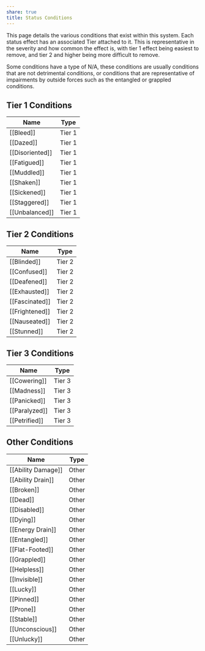 ```yaml
---
share: true
title: Status Conditions
---
```

This page details the various conditions that exist within this system. Each status effect has an associated Tier attached to it. This is representative in the severity and how common the effect is, with tier 1 effect being easiest to remove, and tier 2 and higher being more difficult to remove.

Some conditions have a type of N/A, these conditions are usually conditions that are not detrimental conditions, or conditions that are representative of impairments by outside forces such as the entangled or grappled conditions.
## Tier 1 Conditions
| Name            | Type   |
| --------------- | ------ |
| [[Bleed]]       | Tier 1 |
| [[Dazed]]       | Tier 1 |
| [[Disoriented]] | Tier 1 |
| [[Fatigued]]    | Tier 1 |
| [[Muddled]]     | Tier 1 |
| [[Shaken]]      | Tier 1 |
| [[Sickened]]    | Tier 1 |
| [[Staggered]]   | Tier 1 |
| [[Unbalanced]]  | Tier 1 |


## Tier 2 Conditions
| Name           | Type   |
| -------------- | ------ |
| [[Blinded]]    | Tier 2 |
| [[Confused]]   | Tier 2 |
| [[Deafened]]   | Tier 2 |
| [[Exhausted]]  | Tier 2 |
| [[Fascinated]] | Tier 2 |
| [[Frightened]] | Tier 2 |
| [[Nauseated]]  | Tier 2 |
| [[Stunned]]    | Tier 2 |


## Tier 3 Conditions
| Name          | Type   |
| ------------- | ------ |
| [[Cowering]]  | Tier 3 |
| [[Madness]]   | Tier 3 |
| [[Panicked]]  | Tier 3 |
| [[Paralyzed]] | Tier 3 |
| [[Petrified]] | Tier 3 |


## Other Conditions
| Name               | Type  |
| ------------------ | ----- |
| [[Ability Damage]] | Other |
| [[Ability Drain]]  | Other |
| [[Broken]]         | Other |
| [[Dead]]           | Other |
| [[Disabled]]       | Other |
| [[Dying]]          | Other |
| [[Energy Drain]]   | Other |
| [[Entangled]]      | Other |
| [[Flat-Footed]]    | Other |
| [[Grappled]]       | Other |
| [[Helpless]]       | Other |
| [[Invisible]]      | Other |
| [[Lucky]]          | Other |
| [[Pinned]]         | Other |
| [[Prone]]          | Other |
| [[Stable]]         | Other |
| [[Unconscious]]    | Other |
| [[Unlucky]]        | Other |
